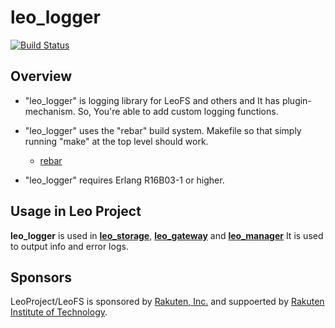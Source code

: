 # leo_logger

[![Build Status](https://api.travis-ci.org/leo-project/leo_logger.svg?branch=develop)](http://travis-ci.org/leo-project/leo_logger)

## Overview

* "leo_logger" is logging library for LeoFS and others and It has plugin-mechanism. So, You're able to add custom logging functions.

* "leo_logger" uses the "rebar" build system. Makefile so that simply running "make" at the top level should work.
  * [rebar](https://github.com/rebar/rebar)
* "leo_logger" requires Erlang R16B03-1 or higher.

## Usage in Leo Project

**leo_logger** is used in [**leo_storage**](https://github.com/leo-project/leo_storage), [**leo_gateway**](https://github.com/leo-project/leo_gateway) and [**leo_manager**](https://github.com/leo-project/leo_manager)
It is used to output info and error logs.


## Sponsors

LeoProject/LeoFS is sponsored by [Rakuten, Inc.](http://global.rakuten.com/corp/) and suppoerted by [Rakuten Institute of Technology](http://rit.rakuten.co.jp/).
